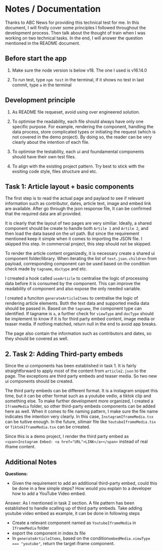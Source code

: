 # Notes / Documentation

Thanks to ABC News for providing this technical test for me. In this document, I will firstly cover some principles I followed throughout the development process. Then talk about the thought of train when I was working on two technical tasks. In the end,  I will answer the question mentioned in the README document.

## Before start the app

1. Make sure the node version is below v18. The one I used is v16.14.0

2. To run test, type `npm test` in the terminal, if it shows no test in last commit, type `a` in the terminal

## Development principle
1. As README file requeset, avoid using over engineered solution.

2. To optimise the readability, each file should always have only one specific purpose. For example, rendering the component, handling the data process, store complicated types or initiating the request (which is not covered in the demo project). By doing so, the reader can be very clearly about the intention of each file.

3. To optimise the testability, each ui and foundamental components should have their own test files.

4. To align with the existing project pattern. Try best to stick with the exsiting code style, files structure and etc.

## Task 1:  Article layout + basic components

The first step is to read the actual page and paylaod to see if relevant information such as contributor, dates, article text, image and embed link are available. After go through the json response file, It can be confirmed that the required data are all provided.

It is clearly that the layout of two pages are very similiar. Ideally, a shared component should be create to handle both `Artile 1` and `Artile 2`, and then load the data based on the url path. But since the requirement mentioned keep it simple when it comes to importing the JSON file. I skipped this step. In commercial project, this step should not be skipped.

To render the article content organizedly, it is necessary create a shared ui component folder/library. When iterating the list of `text.json.children` from payload, corresponding component can be used based on the condition check made by `tagname`, `doctype` and etc.

I crreated a hook called `useArticle` to centralise the logic of processing data before it is consumed by the component. This can improve the readability of component and also expose the only needed variable.

I created a funciton `generateArticleItems` to centralise the logic of rendering article elements. Both the text data and supported media data should be passed in. Based on the `tagname`, the component type can identified. If tagname is `a`, a further check for `viewType` and `docType` should be implement to know if it is for third party embed content, image media or teaser media. If nothing matched, return null in the end to avoid app breaks.

The page also contain the information such as contributors and dates, so they should be covered as well.

## 2. Task 2: Adding Third-party embeds

Since the ui components has been established in task 1. It is fairly straightforward to apply most of the content from `article2.json` to the page. The exceptions are third party embeds and teaser media. So two new ui components should be created.

The third party embeds can be different format. It is a instagram snippet this time, but it can be other format such as a youtube vedio, a tiktok clip and something else. To make further development more organized, I created a `IframeMedia` folder, so other third-party embeds components can be added here as well. When it comes to file naming pattern, I make sure the file name indicates the intention very clearly. In this case, `InstagramIframeMedia.tsx` can be tuitive enough. In the future, silimair file like `YoutubeIframeMedia.tsx` or `TiktokIframeMedia.tsx` can be crreated.

Since this is a demo project, I render the third party embed as `<span>Instagram Embed: <a href="URL">LINK</a></span>` instead of real iframe content.

## Additional Notes

**Questions:**
- Given the requirement to add an additional third-party embed, could this be done in a few simple steps? How would you explain to a developer how to add a YouTube Video embed.

Answer: As I mentioned in task 2 section. A file pattern has been established to handle scalling up of third party embeds. Take adding youtube video embed as example, it can be done in following steps
  - Create a relevant component named as `YoutubeIframeMedia` in `IframeMedia` folder
  - export the component in index.ts file
  - In `generateArticleItems`, based on the condition`embedMedia.viewType === "youtube"`, return the target iframe component.
